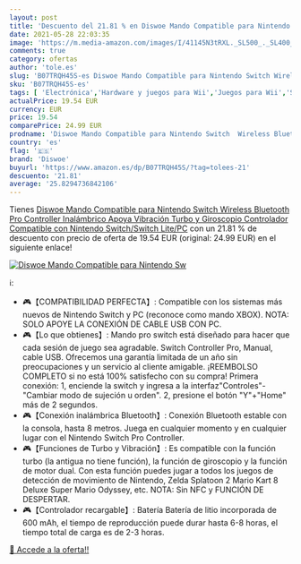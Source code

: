 ```yaml
---
layout: post
title: 'Descuento del 21.81 % en Diswoe Mando Compatible para Nintendo Sw'
date: 2021-05-28 22:03:35
image: 'https://m.media-amazon.com/images/I/41145N3tRXL._SL500_._SL400_.jpg'
comments: true
category: ofertas
author: 'tole.es'
slug: 'B07TRQH45S-es Diswoe Mando Compatible para Nintendo Switch Wireless...'
sku: 'B07TRQH45S-es'
tags: [ 'Electrónica','Hardware y juegos para Wii','Juegos para Wii','Sistemas precursores y micro consolas','Videojuegos','diswoe','nintendo', ]
actualPrice: 19.54 EUR
currency: EUR
price: 19.54
comparePrice: 24.99 EUR
prodname: 'Diswoe Mando Compatible para Nintendo Switch  Wireless Bluetooth Pro Controller Inalámbrico Apoya Vibración  Turbo y Giroscopio  Controlador Compatible con Nintendo Switch/Switch Lite/PC'
country: 'es'
flag: '🇪🇸'
brand: 'Diswoe'
buyurl: 'https://www.amazon.es/dp/B07TRQH45S/?tag=tolees-21'
descuento: '21.81'
average: '25.8294736842106'
---
```


Tienes [Diswoe Mando Compatible para Nintendo Switch  Wireless Bluetooth Pro Controller Inalámbrico Apoya Vibración  Turbo y Giroscopio  Controlador Compatible con Nintendo Switch/Switch Lite/PC](https://www.amazon.es/dp/B07TRQH45S/?tag=tolees-21) con un 21.81 % de descuento con precio de oferta de 19.54 EUR (original: 24.99 EUR) en el siguiente enlace!

[![Diswoe Mando Compatible para Nintendo Sw](https://m.media-amazon.com/images/I/41145N3tRXL._SL500_._SL400_.jpg)](https://www.amazon.es/dp/B07TRQH45S/?tag=tolees-21)

ℹ️:

- 🎮【COMPATIBILIDAD PERFECTA】: Compatible con los sistemas más nuevos de Nintendo Switch y PC (reconoce como mando XBOX). NOTA: SOLO APOYE LA CONEXIÓN DE CABLE USB CON PC.
- 🎮【Lo que obtienes】: Mando pro switch está diseñado para hacer que cada sesión de juego sea agradable. Switch Controller Pro, Manual, cable USB. Ofrecemos una garantía limitada de un año sin preocupaciones y un servicio al cliente amigable. ¡REEMBOLSO COMPLETO si no está 100% satisfecho con su compra! Primera conexión: 1, enciende la switch y ingresa a la interfaz"Controles"-"Cambiar modo de sujeción u orden". 2, presione el botón "Y"+"Home" más de 2 segundos.
- 🎮【Conexión inalámbrica Bluetooth】: Conexión Bluetooth estable con la consola, hasta 8 metros. Juega en cualquier momento y en cualquier lugar con el Nintendo Switch Pro Controller.
- 🎮【Funciones de Turbo y Vibración】: Es compatible con la función turbo (la antigua no tiene función), la función de giroscopio y la función de motor dual. Con esta función puedes jugar a todos los juegos de detección de movimiento de Nintendo, Zelda Splatoon 2 Mario Kart 8 Deluxe Super Mario Odyssey, etc. NOTA: Sin NFC y FUNCIÓN DE DESPERTAR.
- 🎮【Controlador recargable】: Batería Batería de litio incorporada de 600 mAh, el tiempo de reproducción puede durar hasta 6-8 horas, el tiempo total de carga es de 2-3 horas.

[🛒 Accede a la oferta!!](https://www.amazon.es/dp/B07TRQH45S/?tag=tolees-21)
